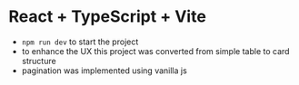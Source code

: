 # React + TypeScript + Vite

- `npm run dev` to start the project
- to enhance the UX this project was converted from simple table to card structure
- pagination was implemented using vanilla js
